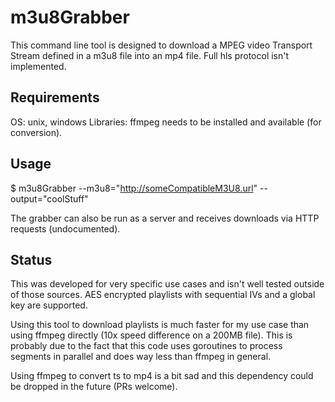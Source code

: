 # m3u8Grabber

This command line tool is designed to download a MPEG video Transport Stream
defined in a m3u8 file into an mp4 file. Full hls protocol isn't implemented.

## Requirements

OS: unix, windows
Libraries: ffmpeg needs to be installed and available (for conversion).

## Usage

$ m3u8Grabber --m3u8="http://someCompatibleM3U8.url" --output="coolStuff"

The grabber can also be run as a server and receives downloads via HTTP requests (undocumented).

## Status

This was developed for very specific use cases and isn't well tested outside of those sources.
AES encrypted playlists with sequential IVs and a global key are supported.

Using this tool to download playlists is much faster for my use case than using ffmpeg directly (10x speed difference on a 200MB file). This is probably due to the fact that this code uses goroutines to process segments in parallel and does way less than ffmpeg in general.

Using ffmpeg to convert ts to mp4 is a bit sad and this dependency could be dropped in the future (PRs welcome).
